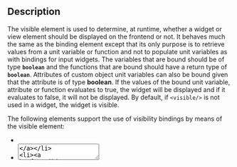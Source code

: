 ## 

## Description

The visible element is used to determine, at runtime, whether a widget or view element should be displayed on the frontend or not. It behaves much the same as the binding element except that its only purpose is to retrieve values from a unit variable or function and not to populate unit variables as with bindings for input widgets. The variables that are bound should be of type **`boolean`** and the functions that are bound should have a return type of **`boolean`**. Attributes of custom object unit variables can also be bound given that the attribute is of type **boolean**. If the values of the bound unit variable, attribute or function evaluates to true, the widget will be displayed and if it evaluates to false, it will not be displayed. By default, if `<visible/>` is not used in a widget, the widget is visible.

The following elements support the use of visibility bindings by means of the visible element:

  * [<textfield/>](/wiki/spaces/HTUT/pages/5736890/textfield)
  * [<textarea/>](/wiki/spaces/HTUT/pages/5735348/textarea)
  * [<datefield/>](/wiki/spaces/HTUT/pages/5735902/datefield)
  * [<checkbox/>](/wiki/spaces/HTUT/pages/5736105/checkbox)
  * [<select/>](/wiki/spaces/HTUT/pages/5743751/select)
  * [<fileupload/>](/wiki/spaces/HTUT/pages/5735757/fileupload)
  * [<info/>](/wiki/spaces/HTUT/pages/5735439/info)
  * [<filebrowser/>](/wiki/spaces/HTUT/pages/5738720/filebrowser)
  * [<map/>](/wiki/spaces/HTUT/pages/5734637/map)
  * [<table/>](/wiki/spaces/HTUT/pages/5740308/table)
  * [<wall/>](/wiki/spaces/HTUT/pages/5746041/wall)
  * [<button/>](/wiki/spaces/HTUT/pages/5736539/button)
  * [<submit/>](/wiki/spaces/HTUT/pages/5737528/submit)
  * [<action/>](/wiki/spaces/HTUT/pages/5738515/action)
  * [<column/>](/wiki/spaces/HTUT/pages/5740308/table)
  * [<rowAction/>](/wiki/spaces/HTUT/pages/5735360/rowAction)
  * [<markerAction/>](/wiki/spaces/HTUT/pages/5736512/markerAction)



## Examples

### Dynamically Hiding View Widgets Using Visibility Bindings to Functions

The example below shows a view with where widgets become visible as the user progresses through the logic flow of the use case. For widgets that are to be hidden a function visibility binding is used. This example is extracted from the Helium Tutorial [Lesson 12: Payments, Widget Visibility](/wiki/spaces/HTUT/pages/5740726/Lesson+12+Payments+Widget+Visiblity). Please refer to this lesson for the full source code of the example.

**View XML**
    
    
     <!-- visible by default to select shop to purchase from -->
    <select label="select.shop">
    	.
    	.
    </select>
    	
    <submit label="submit.select_shop" action="selectShop"/>
    <button label="button.reset_purchase" action="resetPurchase">
    	<visible function="showStockTable"/>
    </button>
    	
    <!-- visible once shop has been selected -->
    <info label="info.selected_shop">
    	<visible function="showStockTable"/>
    	.
    	.
    </info>
    	
    <table title="table_title.available_stock">
    	<visible function="showStockTable"/>
    	.
    	.
    </table>
    	
    	
    <!-- visible once shop and stock item has been selected -->
    <info label="info.selected_stock">
    	<visible function="showPurchaseForm"/>
    	.
    	.
    </info>
    	
    <info label="info.selected_stock_quantity_available">
    	<visible function="showPurchaseForm"/>
    	.
    	.
    </info>
    	
    <info label="info.selected_stock_price">
    	<visible function="showPurchaseForm"/>
    	.
    	.
    </info>
    	
    <textfield label="textarea.quantity_to_purchase">
    	<visible function="showPurchaseForm"/>
    	.
    	.
    </textfield>
    	
    <submit label="submit.calculate_cost" action="calculateCost">
    	<visible function="showPurchaseForm"/>
    </submit>
    	
    <!-- visible once the quantity has been validated and the cost has been calculated -->
    <info label="info.goods_cost">
    	<visible function="showSummary"/>
    	.
    	.
    </info>
    <info label="info.government_assistance_discount">
    	<visible function="governmentAssitanceApplicableAndSummary"/>
    	.
    	.
    </info>
    	
    <info label="info.final_cost">
    	<visible function="showSummary"/>
    	.
    	.
    </info>
    	
    <submit label="submit.make_purchase" action="makePurchase">
    	<visible function="showSummary"/>
    </submit>

**Backing unit functions**
    
    
    // Once a shop has been selected, the stock items for this shop can be displayed
    bool showStockTable() {
    	if(shop == null) {
    		return false;
    	}
    	return true;
    }
    
    // Once a stock item has been selected is can be displayed with a text field for the quantity to purchase
    bool showPurchaseForm() {
    	if(showStockTable() == false || selectedStock == null) {
    		return false;
    	}
    	return true;
    }
    
    // Once the purchase quantity has been validated and the price calculated the cost summary can be displayed
    bool showSummary() {
    	if(showPurchaseForm() == false || goodsCost == null) {
    		return false;
    	}
    	return true;
    }
    
    // In the case of a farmer with a government assistance certificate the discount related to this should 
    bool governmentAssitanceApplicableAndSummary() {
    	if(showSummary() == false || farmer.governmentAssistanceCertificate == null) {
    		return false;
    	}
    	return true;
    } 

The screenshots below show the progression of the view as the user progresses though the use case flow until the final "Make Purchase" button is available.

![](https://mezzaninewiki.atlassian.net/wiki/download/attachments/5739808/Screenshot%202017-03-10%2015.05.35.png?version=1&modificationDate=1489158705728&cacheVersion=1&api=v2)

![](https://mezzaninewiki.atlassian.net/wiki/download/attachments/5739808/Screenshot%202017-03-10%2015.05.50.png?version=1&modificationDate=1489158721156&cacheVersion=1&api=v2)

![](https://mezzaninewiki.atlassian.net/wiki/download/attachments/5739808/Screenshot%202017-03-10%2015.06.11.png?version=1&modificationDate=1489158739521&cacheVersion=1&api=v2)

![](https://mezzaninewiki.atlassian.net/wiki/download/attachments/5739808/Screenshot%202017-03-10%2015.06.28.png?version=1&modificationDate=1489158757774&cacheVersion=1&api=v2)

### Dynamically Hiding Data Table Columns Using a Visibility Binding to a Variable

The example below shows a dynamic table where some columns can potentially be hidden in order to only show essential columns in a table. Hiding or showing columns is achieved using a visibility binding bound to a unit variable. The value of the unit variable can be toggled between true and false using a button and accompanying action function. Note that this example also uses a dynamic label for the button in question. Please see the [View Reference section devoted to dynamic view labels](/wiki/spaces/HTUT/pages/5737784/Dynamic+Labels) for more information on how to use this. This example is extracted from the Helium Tutorial [Lesson 07: Dynamic Tables](/wiki/spaces/HTUT/pages/5743716/Lesson+07+Dynamic+Tables). Please refer to this lesson for the full source code of the example.

**View XML**
    
    
    <table title="table_title.farmers">
        <collectionSource function="getFarmers"/>
        <column heading="column_heading.registered_on">
            <attributeName>registeredOn</attributeName>
        </column>
        <column heading="column_heading.first_name">
            <attributeName>firstName</attributeName>
        </column>
        <column heading="column_heading.last_name">
            <attributeName>lastName</attributeName>
        </column>
        <column heading="column_heading.mobile_number">
            <attributeName>mobileNumber</attributeName>
        </column>
        <column heading="column_heading.email_address">
            <attributeName>emailAddress</attributeName>
        </column>
        <column heading="column_heading.farm_address">
            <attributeName>farmAddress</attributeName>
            <visible variable="showFarmerDetailInTable"/>
        </column>
        <column heading="column_heading.farm_size">
            <attributeName>farmSize</attributeName>
        <visible variable="showFarmerDetailInTable"/>
        </column>
        <column heading="column_heading.longitude">
            <attributeName>longitude</attributeName>
            <visible variable="showFarmerDetailInTable"/>
        </column>
        <column heading="column_heading.latitude">
            <attributeName>latitude</attributeName>
            <visible variable="showFarmerDetailInTable"/>
        </column>
        <column heading="column_heading.state">
            <attributeName>state</attributeName>
            <visible variable="showFarmerDetailInTable"/>
        </column>
        .
        .
        .
    </table>

**Backing unit**
    
    
    unit FarmerUserMgmt;
    Farmer farmer;
    bool showFarmerDetailInTable;
    .
    .
    void init() {
        farmer = Farmer:new();
        showFarmerDetailInTable = false;
        tableLable = "Fat table";
    }
    
    string toggleShowFarmerDetailsInTable() {
        if(showFarmerDetailInTable == false) {
            showFarmerDetailInTable = true;
            tableLable = "Slim table";
        }
        else{
            showFarmerDetailInTable = false;
            tableLable = "Fat table";
        }
        return null;
    }

Table with all columns visible

![](https://mezzaninewiki.atlassian.net/wiki/download/attachments/5739808/Screenshot%202017-03-10%2014.44.31.png?version=1&modificationDate=1489157237074&cacheVersion=1&api=v2)

Table with some columns hidded

![](https://mezzaninewiki.atlassian.net/wiki/download/attachments/5739808/Screenshot%202017-03-10%2014.44.14.png?version=1&modificationDate=1489157254534&cacheVersion=1&api=v2)

## Additional Mentions and References

  * Visibility bindings are mentioned and demonstrated in the Helium Tutorial as part of various lessons:
    * [Lesson 07: Dynamic Tables](/wiki/spaces/HTUT/pages/5743716/Lesson+07+Dynamic+Tables)
    * [Lesson 12: Payments, Widget Visibility](/wiki/spaces/HTUT/pages/5740726/Lesson+12+Payments+Widget+Visiblity)
  * [Helium DSL and View Quick Reference](/wiki/spaces/HTUT/pages/5737643/Quick+Reference)
  * Helium View Reference: Dynamic View Component Labels


